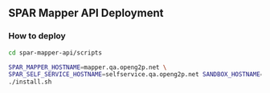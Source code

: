 ## SPAR Mapper API Deployment

### How to deploy

```bash
cd spar-mapper-api/scripts
```
```bash
SPAR_MAPPER_HOSTNAME=mapper.qa.openg2p.net \
SPAR_SELF_SERVICE_HOSTNAME=selfservice.qa.openg2p.net SANDBOX_HOSTNAME=qa.openg2p.net \
./install.sh
```
